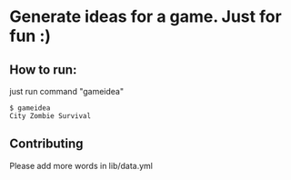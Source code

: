 # Generate ideas for a game. Just for fun :)

## How to run:
just run command "gameidea"

    $ gameidea
    City Zombie Survival


## Contributing
Please add more words in lib/data.yml